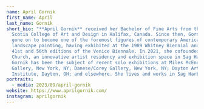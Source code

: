 ```yaml
---
name: April Gornik
first_name: April
last_name: Gornik
short_bio: "**April Gornik** received her Bachelor of Fine Arts from the Nova
  Scotia College of Art and Design in Halifax, Canada. Since then, Gornik has
  gone on to become one of the foremost figures of contemporary American
  landscape painting, having exhibited at the 1989 Whitney Biennial and both the
  41st and 56th editions of the Venice Biennale. In 2021, she cofounded The
  Church, an innovative artist residency and exhibition space in Sag Harbor, NY.
  Gornik has been the subject of recent solo exhibitions at Miles McEnery
  Gallery, New York, NY; Danese/Corey Gallery, New York, NY; Dayton Art
  Institute, Dayton, OH; and elsewhere. She lives and works in Sag Harbor, NY."
portraits:
  - media: 2023/09/april-gornik
website: https://www.aprilgornik.com/
instagram: aprilgornik
---
```

